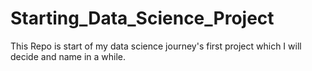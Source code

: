 # Starting_Data_Science_Project

This Repo is start of my data science journey's first project which I will decide and name in a while.
